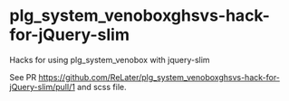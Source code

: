 # plg_system_venoboxghsvs-hack-for-jQuery-slim
Hacks for using plg_system_venobox with jquery-slim

See PR https://github.com/ReLater/plg_system_venoboxghsvs-hack-for-jQuery-slim/pull/1
and scss file.
